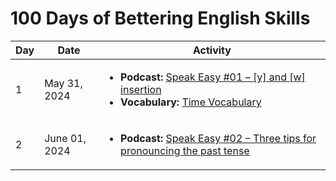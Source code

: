 # 100 Days of Bettering English Skills

| Day | Date | Activity |
| --- | ---- | -------- |
| 1 | May 31, 2024 | <ul><li><b>Podcast:</b> [Speak Easy #01 – [y] and [w] insertion](https://esl.culips.com/2018/01/speak-easy-01-y-and-w-insertion/)</li><li><b>Vocabulary:</b> [Time Vocabulary](https://www.englishclub.com/vocabulary/time.php)</li></ul>|
| 2 | June 01, 2024 | <ul><li><b>Podcast:</b> [Speak Easy #02 – Three tips for pronouncing the past tense](https://esl.culips.com/2018/03/speak-easy-002-three-tips-for-pronouncing-the-past-tense/)</li> |
